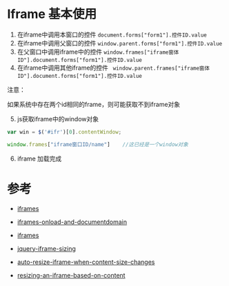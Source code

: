 # Iframe 基本使用

1. 在iframe中调用本窗口的控件
    ```document.forms["form1"].控件ID.value```
2. 在iframe中调用父窗口的控件
    ```window.parent.forms["form1"].控件ID.value```
3. 在父窗口中调用iframe中的控件
    ```window.frames["iframe窗体ID"].document.forms["form1"].控件ID.value```
4. 在iframe中调用其他iframe的控件
   ``` window.parent.frames["iframe窗体ID"].document.forms["form1"].控件ID.value```
	

注意：

如果系统中存在两个id相同的frame，则可能获取不到iframe对象


5. js获取iframe中的window对象

	

```javascript
var win = $('#ifr')[0].contentWindow;  

window.frames["iframe窗口ID/name"]	//这已经是一个window对象
```


6. iframe 加载完成


# 参考

- [iframes](http://my.oschina.net/u/2409165/blog/551373)
- [iframes-onload-and-documentdomain](https://www.nczonline.net/blog/2009/09/15/iframes-onload-and-documentdomain/)
- [iframes](http://blog.csdn.net/huang100qi/article/details/7852377#reply)

- [jquery-iframe-sizing](http://sonspring.com/journal/jquery-iframe-sizing)
- [auto-resize-iframe-when-content-size-changes](http://www.willmaster.com/library/tutorials/auto-resize-iframe-when-content-size-changes.php)
- [resizing-an-iframe-based-on-content](http://stackoverflow.com/questions/153152/resizing-an-iframe-based-on-content?rq=1)



